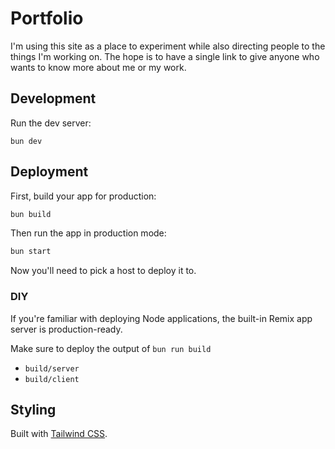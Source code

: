 # Portfolio

I'm using this site as a place to experiment while also directing people to the things I'm working on. The hope is to have a single link to give anyone who wants to know more about me or my work.

## Development

Run the dev server:

```shellscript
bun dev
```

## Deployment

First, build your app for production:

```sh
bun build
```

Then run the app in production mode:

```sh
bun start
```

Now you'll need to pick a host to deploy it to.

### DIY

If you're familiar with deploying Node applications, the built-in Remix app server is production-ready.

Make sure to deploy the output of `bun run build`

- `build/server`
- `build/client`

## Styling

Built with [Tailwind CSS](https://tailwindcss.com/).
